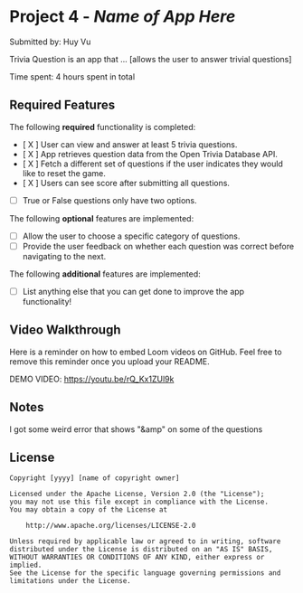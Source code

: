 # Project 4 - *Name of App Here*

Submitted by: Huy Vu

Trivia Question is an app that ... [allows the user to answer trivial questions]

Time spent: 4 hours spent in total

## Required Features

The following **required** functionality is completed:

- [ X ] User can view and answer at least 5 trivia questions.
- [ X ] App retrieves question data from the Open Trivia Database API.
- [ X ] Fetch a different set of questions if the user indicates they would like to reset the game.
- [ X ] Users can see score after submitting all questions.
- [ ] True or False questions only have two options.


The following **optional** features are implemented:

  
- [ ] Allow the user to choose a specific category of questions.
- [ ] Provide the user feedback on whether each question was correct before navigating to the next.

The following **additional** features are implemented:

- [ ] List anything else that you can get done to improve the app functionality!

## Video Walkthrough

Here is a reminder on how to embed Loom videos on GitHub. Feel free to remove this reminder once you upload your README. 

DEMO VIDEO: https://youtu.be/rQ_Kx1ZUl9k

## Notes

I got some weird error that shows "&amp" on some of the questions

## License

    Copyright [yyyy] [name of copyright owner]

    Licensed under the Apache License, Version 2.0 (the "License");
    you may not use this file except in compliance with the License.
    You may obtain a copy of the License at

        http://www.apache.org/licenses/LICENSE-2.0

    Unless required by applicable law or agreed to in writing, software
    distributed under the License is distributed on an "AS IS" BASIS,
    WITHOUT WARRANTIES OR CONDITIONS OF ANY KIND, either express or implied.
    See the License for the specific language governing permissions and
    limitations under the License.